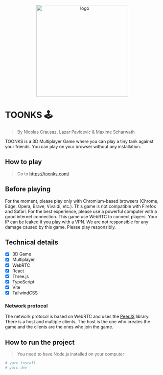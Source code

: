 <div align="center">
    <img src="https://user-images.githubusercontent.com/6887819/204644662-6b9bba81-5f09-4433-9c88-4541ff90d798.svg" alt="logo" height="300" />
</div>

# TOONKS 🕹️
> By Nicolas Crausaz, Lazar Pavicevic & Maxime Scharwath

TOONKS is a 3D Multiplayer Game where you can play a tiny tank against your friends.
You can play on your browser without any installation.

## How to play
> Go to https://toonks.com/

## Before playing
For the moment, please play only with Chromium-based browsers (Chrome, Edge, Opera, Brave, Vivaldi, etc.). This game is not compatible with Firefox and Safari.
For the best experience, please use a powerful computer with a good internet connection.
This game use WebRTC to connect players. Your IP can be leaked if you play with a VPN.
We are not responsible for any damage caused by this game. Please play responsibly.


## Technical details
- [x] 3D Game
- [x] Multiplayer
- [x] WebRTC
- [x] React
- [x] Three.js
- [x] TypeScript
- [x] Vite
- [x] TailwindCSS

### Network protocol
The network protocol is based on WebRTC and uses the [PeerJS](https://peerjs.com/) library.
There is a host and multiple clients. The host is the one who creates the game and the clients are the ones who join the game.

## How to run the project
> You need to have Node.js installed on your computer

```bash
# yarn install
# yarn dev
```
